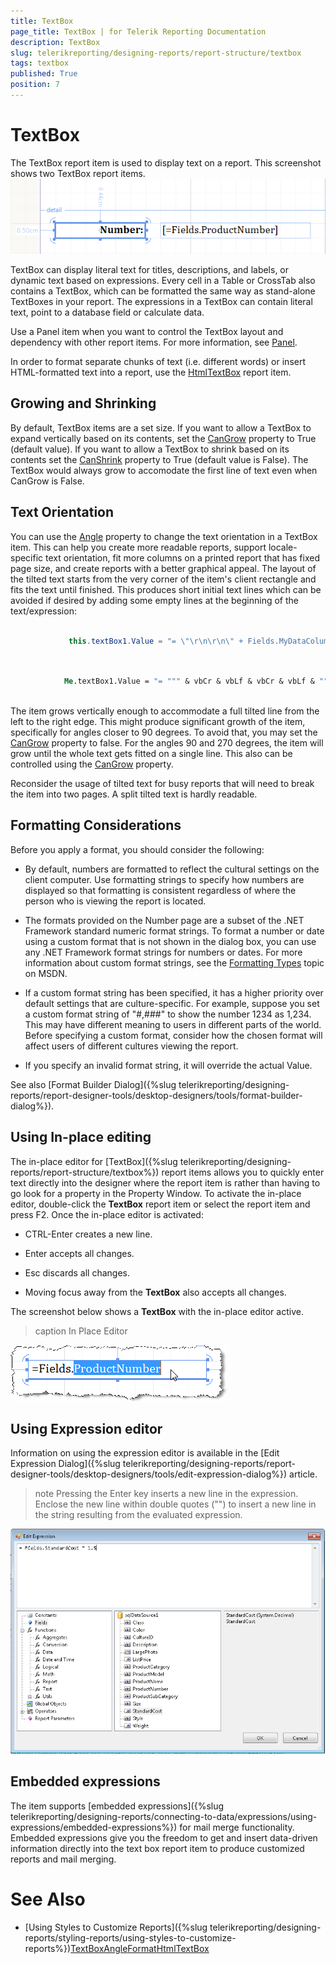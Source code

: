 ```yaml
---
title: TextBox
page_title: TextBox | for Telerik Reporting Documentation
description: TextBox
slug: telerikreporting/designing-reports/report-structure/textbox
tags: textbox
published: True
position: 7
---
```


# TextBox



The TextBox report item is used to display text on a report. This screenshot shows two TextBox report items.  
  ![](images/Textbox.png)

TextBox can display literal text for titles, descriptions, and labels, or dynamic text based on expressions. Every
        cell in a Table or CrossTab also contains a TextBox, which can be formatted the same way as stand-alone TextBoxes in your report.
        The expressions in a TextBox can contain literal text, point to a database field or calculate data.
      

Use a Panel item when you want to control the TextBox layout and dependency with other report items. For more information,
        see [Panel](/reporting/api/Telerik.Reporting.Panel).
      

In order to format separate chunks of text (i.e. different words) or insert HTML-formatted text into a report, use the
        [HtmlTextBox](/reporting/api/Telerik.Reporting.HtmlTextBox) report item.
      

## Growing and Shrinking

By default, TextBox items are a set size. If you want to allow a TextBox to expand vertically based on its contents,
          set the [CanGrow](/reporting/api/Telerik.Reporting.TextItemBase#Telerik_Reporting_TextItemBase_CanGrow) property to True (default value).
          If you want to allow a TextBox to shrink based on its contents set the
          [CanShrink](/reporting/api/Telerik.Reporting.TextItemBase#Telerik_Reporting_TextItemBase_CanShrink) property to
          True (default value is False). The TextBox would always grow to accomodate the first line of text even when CanGrow is False.
        

## Text Orientation

You can use the [Angle](/reporting/api/Telerik.Reporting.TextItemBase#Telerik_Reporting_TextItemBase_Angle)          property to change the text orientation in a TextBox item. This can help you create
          more readable reports, support locale-specific text orientation, fit more columns on a printed report that
          has fixed page size, and create reports with a better graphical appeal. The layout of the tilted text starts from the very
          corner of the item's client rectangle and fits the text until finished. This produces short initial text lines which can be avoided 
          if desired by adding some empty lines at the beginning of the text/expression:
        

	
````cs

             this.textBox1.Value = "= \"\r\n\r\n\" + Fields.MyDataColumn";
            
````



	
````vb

            Me.textBox1.Value = "= """ & vbCr & vbLf & vbCr & vbLf & """ + Fields.MyDataColumn"
            
````



The item grows vertically enough to accommodate a full tilted line from the left to the right edge.
          This might produce significant growth of the item, specifically for angles closer to 90 degrees.
          To avoid that, you may set the [CanGrow](/reporting/api/Telerik.Reporting.TextItemBase#Telerik_Reporting_TextItemBase_CanGrow)          property to false. For the angles 90 and 270 degrees, the item will grow until the whole text gets fitted on a single line.
          This also can be controlled using the [CanGrow](/reporting/api/Telerik.Reporting.TextItemBase#Telerik_Reporting_TextItemBase_CanGrow)          property.
        

Reconsider the usage of tilted text for busy reports that will need to break the item into two pages. A split tilted text is hardly readable.
        

## Formatting Considerations

Before you apply a format, you should consider the following:
        

* By default, numbers are formatted to reflect the cultural settings on the client computer. Use formatting strings
              to specify how numbers are displayed so that formatting is consistent regardless of where the person who is viewing the
              report is located.
            

* The formats provided on the Number page are a subset of the .NET Framework standard numeric format strings. To
              format a number or date using a custom format that is not shown in the dialog box, you can use any .NET Framework format
              strings for numbers or dates. For more information about custom format strings, see the [Formatting Types](http://msdn.microsoft.com/en-us/library/fbxft59x%28VS.95%29.aspx)              topic on MSDN.
            

* If a custom format string has been specified, it has a higher priority over default settings that are
              culture-specific. For example, suppose you set a custom format string of "#,###" to show the number 1234 as 1,234. This
              may have different meaning to users in different parts of the world. Before specifying a custom format, consider how the
              chosen format will affect users of different cultures viewing the report.
            

* If you specify an invalid format string, it will override the actual Value.

See also [Format Builder Dialog]({%slug telerikreporting/designing-reports/report-designer-tools/desktop-designers/tools/format-builder-dialog%}).
        

## Using In-place editing

The in-place editor for [TextBox]({%slug telerikreporting/designing-reports/report-structure/textbox%}) report items
          allows you to quickly enter text directly into the designer where the report item is rather than having to go look
          for a property in the Property Window. To activate the in-place editor, double-click the __TextBox__          report item or select the report item and press F2. Once the in-place editor is activated:
        

* CTRL-Enter creates a new line.

* Enter accepts all changes.

* Esc discards all changes.

* Moving focus away from the __TextBox__ also accepts all changes.

The screenshot below shows a __TextBox__ with the in-place editor active.
        
>caption In Place Editor

  
  ![](images/Items001.png)

## Using Expression editor

Information on using the expression editor is available in the [Edit Expression Dialog]({%slug telerikreporting/designing-reports/report-designer-tools/desktop-designers/tools/edit-expression-dialog%}) article.
        

>note Pressing the Enter key inserts a new line in the expression. Enclose the new line within double quotes ("") to             insert a new line in the string resulting from the evaluated expression.          


  
  ![](images/UI014.png)



## Embedded expressions

The item supports [embedded expressions]({%slug telerikreporting/designing-reports/connecting-to-data/expressions/using-expressions/embedded-expressions%}) for mail merge functionality. Embedded expressions give you the freedom to get and insert data-driven information directly into the text box report item to produce customized reports and mail merging.
        

# See Also


 * [Using Styles to Customize Reports]({%slug telerikreporting/designing-reports/styling-reports/using-styles-to-customize-reports%})[TextBox](/reporting/api/Telerik.Reporting.TextBox)[Angle](/reporting/api/Telerik.Reporting.TextItemBase#Telerik_Reporting_TextItemBase_Angle)[Format](/reporting/api/Telerik.Reporting.TextItemBase#Telerik_Reporting_TextItemBase_Format)[HtmlTextBox](/reporting/api/Telerik.Reporting.HtmlTextBox)
